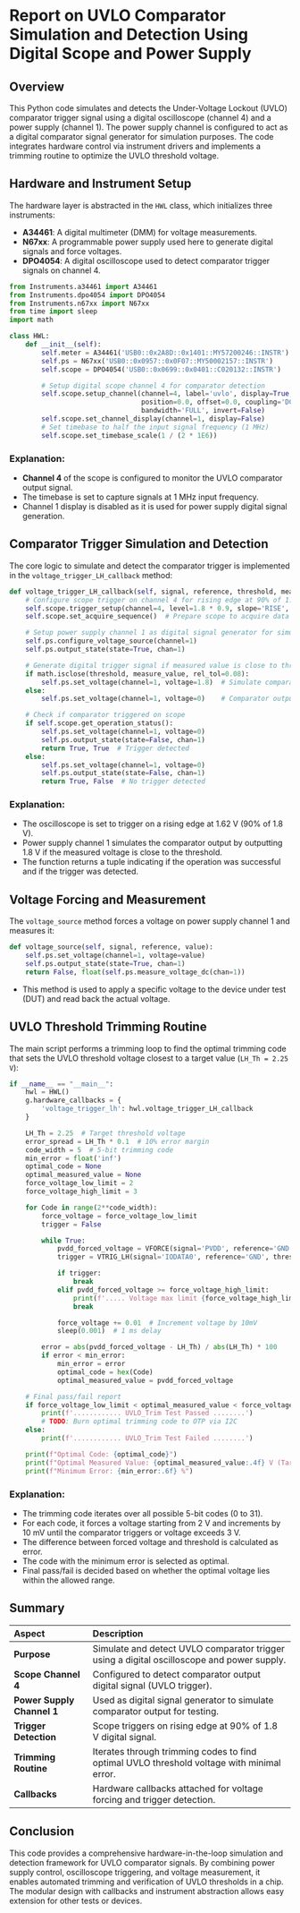 

# Report on UVLO Comparator Simulation and Detection Using Digital Scope and Power Supply

## Overview

This Python code simulates and detects the Under-Voltage Lockout (UVLO) comparator trigger signal using a digital oscilloscope (channel 4) and a power supply (channel 1). The power supply channel is configured to act as a digital comparator signal generator for simulation purposes. The code integrates hardware control via instrument drivers and implements a trimming routine to optimize the UVLO threshold voltage.

## Hardware and Instrument Setup

The hardware layer is abstracted in the `HWL` class, which initializes three instruments:

- **A34461**: A digital multimeter (DMM) for voltage measurements.
- **N67xx**: A programmable power supply used here to generate digital signals and force voltages.
- **DPO4054**: A digital oscilloscope used to detect comparator trigger signals on channel 4.

```python
from Instruments.a34461 import A34461
from Instruments.dpo4054 import DPO4054
from Instruments.n67xx import N67xx
from time import sleep
import math

class HWL:
    def __init__(self):
        self.meter = A34461('USB0::0x2A8D::0x1401::MY57200246::INSTR')
        self.ps = N67xx('USB0::0x0957::0x0F07::MY50002157::INSTR')
        self.scope = DPO4054('USB0::0x0699::0x0401::C020132::INSTR')

        # Setup digital scope channel 4 for comparator detection
        self.scope.setup_channel(channel=4, label='uvlo', display=True, scale=1,
                                 position=0.0, offset=0.0, coupling='DC',
                                 bandwidth='FULL', invert=False)
        self.scope.set_channel_display(channel=1, display=False)
        # Set timebase to half the input signal frequency (1 MHz)
        self.scope.set_timebase_scale(1 / (2 * 1E6))
```


### Explanation:

- **Channel 4** of the scope is configured to monitor the UVLO comparator output signal.
- The timebase is set to capture signals at 1 MHz input frequency.
- Channel 1 display is disabled as it is used for power supply digital signal generation.


## Comparator Trigger Simulation and Detection

The core logic to simulate and detect the comparator trigger is implemented in the `voltage_trigger_LH_callback` method:

```python
def voltage_trigger_LH_callback(self, signal, reference, threshold, measure_value):
    # Configure scope trigger on channel 4 for rising edge at 90% of 1.8V
    self.scope.trigger_setup(channel=4, level=1.8 * 0.9, slope='RISE', mode='EDGE')
    self.scope.set_acquire_sequence()  # Prepare scope to acquire data

    # Setup power supply channel 1 as digital signal generator for simulation
    self.ps.configure_voltage_source(channel=1)
    self.ps.output_state(state=True, chan=1)

    # Generate digital trigger signal if measured value is close to threshold (within 8%)
    if math.isclose(threshold, measure_value, rel_tol=0.08):
        self.ps.set_voltage(channel=1, voltage=1.8)  # Simulate comparator output high
    else:
        self.ps.set_voltage(channel=1, voltage=0)    # Comparator output low

    # Check if comparator triggered on scope
    if self.scope.get_operation_status():
        self.ps.set_voltage(channel=1, voltage=0)
        self.ps.output_state(state=False, chan=1)
        return True, True  # Trigger detected
    else:
        self.ps.set_voltage(channel=1, voltage=0)
        self.ps.output_state(state=False, chan=1)
        return True, False  # No trigger detected
```


### Explanation:

- The oscilloscope is set to trigger on a rising edge at 1.62 V (90% of 1.8 V).
- Power supply channel 1 simulates the comparator output by outputting 1.8 V if the measured voltage is close to the threshold.
- The function returns a tuple indicating if the operation was successful and if the trigger was detected.


## Voltage Forcing and Measurement

The `voltage_source` method forces a voltage on power supply channel 1 and measures it:

```python
def voltage_source(self, signal, reference, value):
    self.ps.set_voltage(channel=1, voltage=value)
    self.ps.output_state(state=True, chan=1)
    return False, float(self.ps.measure_voltage_dc(chan=1))
```

- This method is used to apply a specific voltage to the device under test (DUT) and read back the actual voltage.


## UVLO Threshold Trimming Routine

The main script performs a trimming loop to find the optimal trimming code that sets the UVLO threshold voltage closest to a target value (`LH_Th = 2.25 V`):

```python
if __name__ == "__main__":
    hwl = HWL()
    g.hardware_callbacks = {
        'voltage_trigger_lh': hwl.voltage_trigger_LH_callback
    }

    LH_Th = 2.25  # Target threshold voltage
    error_spread = LH_Th * 0.1  # 10% error margin
    code_width = 5  # 5-bit trimming code
    min_error = float('inf')
    optimal_code = None
    optimal_measured_value = None
    force_voltage_low_limit = 2
    force_voltage_high_limit = 3

    for Code in range(2**code_width):
        force_voltage = force_voltage_low_limit
        trigger = False

        while True:
            pvdd_forced_voltage = VFORCE(signal='PVDD', reference='GND', value=force_voltage, error_spread=error_spread)
            trigger = VTRIG_LH(signal='IODATA0', reference='GND', threshold=LH_Th, expected_value=force_voltage)

            if trigger:
                break
            elif pvdd_forced_voltage >= force_voltage_high_limit:
                print(f'..... Voltage max limit {force_voltage_high_limit}V crossed ........')
                break

            force_voltage += 0.01  # Increment voltage by 10mV
            sleep(0.001)  # 1 ms delay

        error = abs(pvdd_forced_voltage - LH_Th) / abs(LH_Th) * 100
        if error < min_error:
            min_error = error
            optimal_code = hex(Code)
            optimal_measured_value = pvdd_forced_voltage

    # Final pass/fail report
    if force_voltage_low_limit < optimal_measured_value < force_voltage_high_limit:
        print(f'............ UVLO_Trim Test Passed ........')
        # TODO: Burn optimal trimming code to OTP via I2C
    else:
        print(f'............ UVLO_Trim Test Failed ........')

    print(f"Optimal Code: {optimal_code}")
    print(f"Optimal Measured Value: {optimal_measured_value:.4f} V (Target: {LH_Th} V)")
    print(f"Minimum Error: {min_error:.6f} %")
```


### Explanation:

- The trimming code iterates over all possible 5-bit codes (0 to 31).
- For each code, it forces a voltage starting from 2 V and increments by 10 mV until the comparator triggers or voltage exceeds 3 V.
- The difference between forced voltage and threshold is calculated as error.
- The code with the minimum error is selected as optimal.
- Final pass/fail is decided based on whether the optimal voltage lies within the allowed range.


## Summary

| Aspect | Description |
| :-- | :-- |
| **Purpose** | Simulate and detect UVLO comparator trigger using a digital oscilloscope and power supply. |
| **Scope Channel 4** | Configured to detect comparator output digital signal (UVLO trigger). |
| **Power Supply Channel 1** | Used as digital signal generator to simulate comparator output for testing. |
| **Trigger Detection** | Scope triggers on rising edge at 90% of 1.8 V digital signal. |
| **Trimming Routine** | Iterates through trimming codes to find optimal UVLO threshold voltage with minimal error. |
| **Callbacks** | Hardware callbacks attached for voltage forcing and trigger detection. |

## Conclusion

This code provides a comprehensive hardware-in-the-loop simulation and detection framework for UVLO comparator signals. By combining power supply control, oscilloscope triggering, and voltage measurement, it enables automated trimming and verification of UVLO thresholds in a chip. The modular design with callbacks and instrument abstraction allows easy extension for other tests or devices.


